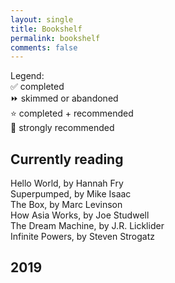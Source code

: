 ```yaml
---
layout: single
title: Bookshelf
permalink: bookshelf
comments: false
---
```


Legend:  
✅ completed  
⏩ skimmed or abandoned  
⭐ completed + recommended  
💯 strongly recommended  

## Currently reading 

Hello World, by Hannah Fry  
Superpumped, by Mike Isaac  
The Box, by Marc Levinson  
How Asia Works, by Joe Studwell  
The Dream Machine, by J.R. Licklider  
Infinite Powers, by Steven Strogatz

## 2019


